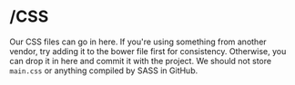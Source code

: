 # /CSS
Our CSS files can go in here. If you're using something from another vendor, try adding it to the bower file first for consistency. Otherwise, you can drop it in here and commit it with the project. We should not store `main.css` or anything compiled by SASS in GitHub.